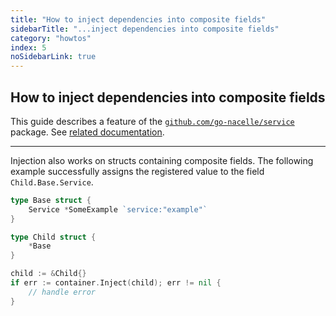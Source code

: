 ```yaml
---
title: "How to inject dependencies into composite fields"
sidebarTitle: "...inject dependencies into composite fields"
category: "howtos"
index: 5
noSidebarLink: true
---
```


## How to inject dependencies into composite fields

This guide describes a feature of the [`github.com/go-nacelle/service`](https://github.com/go-nacelle/service) package. See [related documentation](/docs/topics/service).

---

Injection also works on structs containing composite fields. The following example successfully assigns the registered value to the field `Child.Base.Service`.

```go
type Base struct {
	Service *SomeExample `service:"example"`
}

type Child struct {
	*Base
}

child := &Child{}
if err := container.Inject(child); err != nil {
	// handle error
}
```

